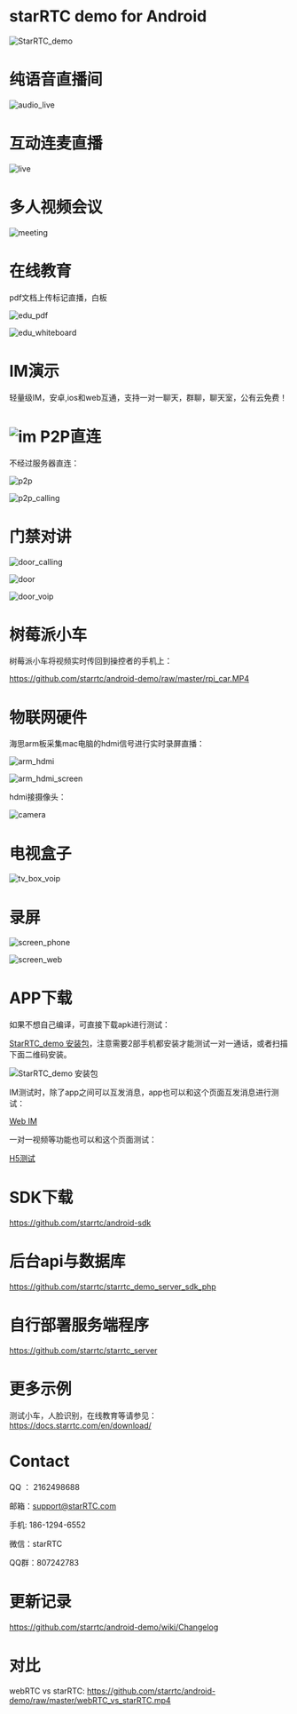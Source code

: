 # starRTC demo for Android

![StarRTC_demo](StarRTC_demo.jpg)

纯语音直播间
==
![audio_live](audio_live.png)

互动连麦直播
==
![live](live.jpg)

多人视频会议
==
![meeting](meeting.png)

在线教育
==
pdf文档上传标记直播，白板

![edu_pdf](edu_pdf.jpg)

![edu_whiteboard](edu_whiteboard.jpg)

IM演示
==
轻量级IM，安卓,ios和web互通，支持一对一聊天，群聊，聊天室，公有云免费！

![im](im.jpg)
P2P直连
==
不经过服务器直连：

![p2p](p2p.jpg)

![p2p_calling](p2p_calling.jpg)


门禁对讲
==

![door_calling](door_calling.jpg)

![door](door.jpg)

![door_voip](door_voip.jpg)

树莓派小车
==
树莓派小车将视频实时传回到操控者的手机上：

https://github.com/starrtc/android-demo/raw/master/rpi_car.MP4

物联网硬件
==
海思arm板采集mac电脑的hdmi信号进行实时录屏直播：

![arm_hdmi](arm_hdmi.jpg)

![arm_hdmi_screen](arm_hdmi_screen.jpg)

hdmi接摄像头：

![camera](camera.jpg)

电视盒子
==

![tv_box_voip](tv_box_voip.jpg)

录屏
==

![screen_phone](screen_phone.jpg)

![screen_web](screen_web.jpg)

APP下载
=====
如果不想自己编译，可直接下载apk进行测试：

[StarRTC_demo 安装包](https://github.com/starrtc/android-demo/raw/master/StarRTC_demo.apk)，注意需要2部手机都安装才能测试一对一通话，或者扫描下面二维码安装。

![StarRTC_demo 安装包](android.png)

IM测试时，除了app之间可以互发消息，app也可以和这个页面互发消息进行测试：

[Web IM](https://www.starrtc.com/demo/im)

一对一视频等功能也可以和这个页面测试：

[H5测试](https://www.starrtc.com/demo/h5/)

SDK下载
===

https://github.com/starrtc/android-sdk

后台api与数据库
===
https://github.com/starrtc/starrtc_demo_server_sdk_php

自行部署服务端程序
===
https://github.com/starrtc/starrtc_server

更多示例
==
测试小车，人脸识别，在线教育等请参见：https://docs.starrtc.com/en/download/

Contact
=====
QQ ： 2162498688

邮箱：<a href="mailto:support@starRTC.com">support@starRTC.com</a>

手机: 186-1294-6552

微信：starRTC

QQ群：807242783

更新记录
===
https://github.com/starrtc/android-demo/wiki/Changelog

对比
===
webRTC vs starRTC: https://github.com/starrtc/android-demo/raw/master/webRTC_vs_starRTC.mp4
